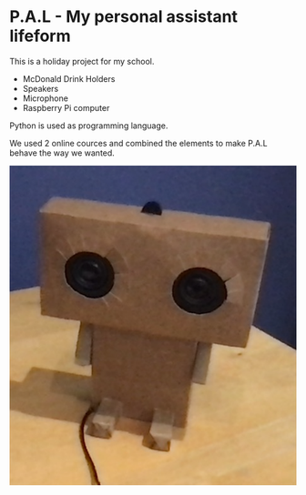 # P.A.L - My personal assistant lifeform

This is a holiday project for my school.


- McDonald Drink Holders
- Speakers
- Microphone
- Raspberry Pi computer

Python is used as programming language.

We used 2 online cources and combined the elements to make P.A.L behave the way we wanted.

![P.A.L](images/pal.png)

